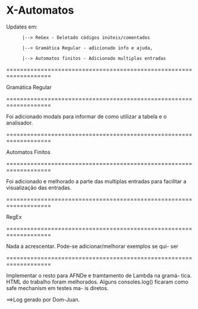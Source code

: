 X-Automatos
==================================================================
Updates em:

          |--> ReGex - Deletado códigos inúteis/comentados
          
          |--> Gramática Regular - adicionado info e ajuda,

          |--> Automatos finitos - Adicionado multiplas entradas
          
===================================================================

Gramática Regular

===================================================================

  Foi adicionado modals para informar de como utilizar a tabela e
  o analisador.
         
===================================================================

Automatos Finitos

===================================================================

  Foi adicionado e melhorado a parte das multiplas entradas para
  facilitar a visualização das entradas.
  
===================================================================

RegEx

===================================================================

  Nada a acrescentar. Pode-se adicionar/melhorar exemplos se qui-
  ser
  
===================================================================

  Implementar o resto para AFNDe e tramtamento de Lambda na gramá-
  tica.
  HTML do trabalho foram melhorados.
  Alguns consoles.log() ficaram como safe mechanism em testes ma-
  is diretos.
  
==>Log gerado por Dom-Juan.
